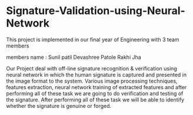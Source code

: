 # Signature-Validation-using-Neural-Network
 This project is implemented in our final year of Engineering with 3 team members
 
 members name : Sunil patil
                Devashree Patole
                Rakhi Jha
                
  Our Project deal with off-line signature recognition &amp; verification using neural network in
which the human signature is captured and presented in the image format to the system.
Various image processing techniques, features extraction, neural network training of
extracted features and after performing all of these task we are going to do verification and
testing of the signature. After performing all of these task we will be able to identify whether
the signature is genuine or forged.

